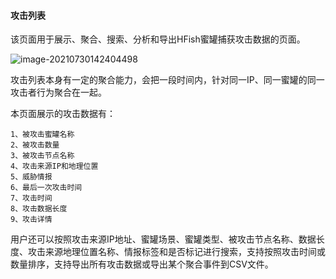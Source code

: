 
#### 攻击列表

该页面用于展示、聚合、搜索、分析和导出HFish蜜罐捕获攻击数据的页面。

![image-20210730142404498](/images/20210730142413.png)

攻击列表本身有一定的聚合能力，会把一段时间内，针对同一IP、同一蜜罐的同一攻击者行为聚合在一起。

本页面展示的攻击数据有：
```
1、被攻击蜜罐名称
2、被攻击数量
3、被攻击节点名称
4、攻击来源IP和地理位置
5、威胁情报
6、最后一次攻击时间
7、攻击时间
8、攻击数据长度
9、攻击详情
```

用户还可以按照攻击来源IP地址、蜜罐场景、蜜罐类型、被攻击节点名称、数据长度、攻击来源地理位置名称、情报标签和是否标记进行搜索，支持按照攻击时间或数量排序，支持导出所有攻击数据或导出某个聚合事件到CSV文件。

